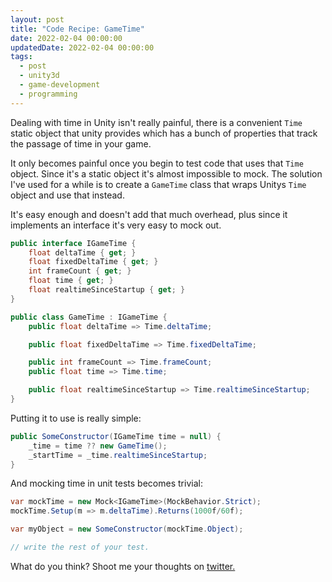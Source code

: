 ```yaml
---
layout: post
title: "Code Recipe: GameTime"
date: 2022-02-04 00:00:00
updatedDate: 2022-02-04 00:00:00
tags:
  - post
  - unity3d
  - game-development
  - programming
---
```


Dealing with time in Unity isn't really painful, there is a convenient `Time` static object that unity provides which has a bunch of properties that track the passage of time in your game.

It only becomes painful once you begin to test code that uses that `Time` object. Since it's a static object it's almost impossible to mock. The solution I've used for a while is to create a `GameTime` class that wraps Unitys `Time` object and use that instead.

It's easy enough and doesn't add that much overhead, plus since it implements an interface it's very easy to mock out.

```csharp
public interface IGameTime {
    float deltaTime { get; }
    float fixedDeltaTime { get; }
    int frameCount { get; }
    float time { get; }
    float realtimeSinceStartup { get; }
}

public class GameTime : IGameTime {
    public float deltaTime => Time.deltaTime;

    public float fixedDeltaTime => Time.fixedDeltaTime;

    public int frameCount => Time.frameCount;
    public float time => Time.time;

    public float realtimeSinceStartup => Time.realtimeSinceStartup;
}
```

Putting it to use is really simple:

```csharp
public SomeConstructor(IGameTime time = null) {
    _time = time ?? new GameTime();
    _startTime = _time.realtimeSinceStartup;
}
```

And mocking time in unit tests becomes trivial:

```csharp
var mockTime = new Mock<IGameTime>(MockBehavior.Strict);
mockTime.Setup(m => m.deltaTime).Returns(1000f/60f);

var myObject = new SomeConstructor(mockTime.Object);

// write the rest of your test.
```

What do you think? Shoot me your thoughts on [twitter.](https://www.twitter.com/codeimpossible)